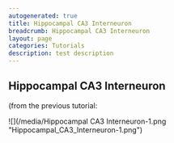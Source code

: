 ```yaml
---
autogenerated: true
title: Hippocampal CA3 Interneuron
breadcrumb: Hippocampal CA3 Interneuron
layout: page
categories: Tutorials
description: test description
---
```


Hippocampal CA3 Interneuron
---------------------------

(from the previous tutorial:

![](/media/Hippocampal CA3 Interneuron-1.png "Hippocampal_CA3_Interneuron-1.png")


